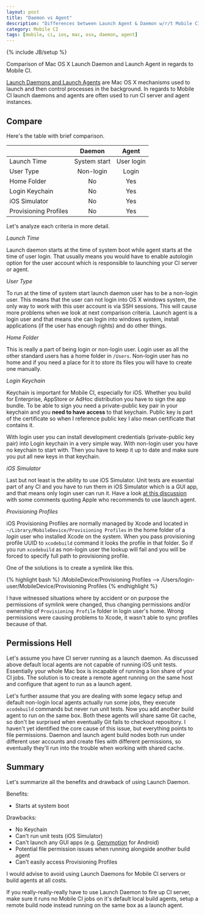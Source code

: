 ```yaml
---
layout: post
title: "Daemon vs Agent"
description: "Differences between Launch Agent & Daemon w/r/t Mobile CI"
category: Mobile CI
tags: [mobile, ci, ios, mac, osx, daemon, agent]
---
```

{% include JB/setup %}

Comparison of Mac OS X Launch Daemon and Launch Agent in regards to Mobile CI.

<!--more-->

[Launch Daemons and Launch Agents](https://developer.apple.com/library/mac/documentation/MacOSX/Conceptual/BPSystemStartup/Chapters/CreatingLaunchdJobs.html) are Mac OS X mechanisms used to launch and then control processes in the background. In regards to Mobile CI launch daemons and agents are often used to run CI server and agent instances.

## Compare

Here's the table with brief comparison.

|  | Daemon | Agent |
|---|:---:|:---:|
| Launch Time | System start | User login |
| User Type | Non-login | Login |
| Home Folder | No | Yes |
| Login Keychain | No | Yes |
| iOS Simulator | No | Yes |
| Provisioning Profiles | No | Yes |

Let's analyze each criteria in more detail.

_Launch Time_

Launch daemon starts at the time of system boot while agent starts at the time of user login. That usually means you would have to enable autologin option for the user account which is responsible to launching your CI server or agent.

_User Type_

To run at the time of system start launch daemon user has to be a non-login user. This means that the user can not login into OS X windows system, the only way to work with this user account is via SSH sessions. This will cause more problems when we look at next comparison criteria. Launch agent is a login user and that means she can login into windows system, install applications (if the user has enough rights) and do other things.

_Home Folder_

This is really a part of being login or non-login user. Login user as all the other standard users has a home folder in `/Users`. Non-login user has no home and if you need a place for it to store its files you will have to create one manually.

_Login Keychain_

Keychain is important for Mobile CI, especially for iOS. Whether you build for Enterprise, AppStore or AdHoc distribution you have to sign the app bundle. To be able to sign you need a private-public key pair in your keychain and you **need to have access** to that keychain. Public key is part of the certificate so when I reference public key I also mean certificate that contains it.

With login user you can install development credentials (private-public key pair) into Login keychain in a very simple way. With non-login user you have no keychain to start with. Then you have to keep it up to date and make sure you put all new keys in that keychain.

_iOS Simulator_

Last but not least is the ability to use iOS Simulator. Unit tests are essential part of any CI and you have to run them in iOS Simulator which is a GUI app, and that means only login user can run it. Have a look [at this discussion](http://stackoverflow.com/questions/25380365/timeout-when-running-xcodebuild-tests-under-xcode-6-via-ssh) with some comments quoting Apple who recommends to use launch agent.

_Provisioning Profiles_

iOS Provisioning Profiles are normally managed by Xcode and located in `~/Library/MobileDevice/Provisioning Profiles` in the home folder of a _login_ user who installed Xcode on the system. When you pass provisioning profile UUID to `xcodebuild` command it looks the profile in that folder. So if you run `xcodebuild` as non-login user the lookup will fail and you will be forced to specify full path to provisioning profile.

One of the solutions is to create a symlink like this.

{% highlight bash %}
<non-login-user-home>/MobileDevice/Provisioning Profiles --> /Users/login-user/MobileDevice/Provisioning Profiles
{% endhighlight %}

I have witnessed situations where by accident or on purpose the permissions of symlink were changed, thus changing permissions and/or ownership of `Provisioning Profile` folder in login user's home. Wrong permissions were causing problems to Xcode, it wasn't able to sync profiles because of that.

## Permissions Hell

Let's assume you have CI server running as a launch daemon. As discussed above default local agents are not capable of running iOS unit tests. Essentially your whole Mac box is incapable of running a lion share of your CI jobs. The solution is to create a remote agent running on the same host and configure that agent to run as a launch agent.

Let's further assume that you are dealing with some legacy setup and default non-login local agents actually run some jobs, they execute `xcodebuild` commands but never run unit tests. Now you add another build agent to run on the same box. Both these agents will share same Git cache, so don't be surprised when eventually Git fails to checkout repository. I haven't yet identified the core cause of this issue, but everything points to file permissions. Daemon and launch agent build nodes both run under different user accounts and create files with different permissions, so eventually they'll run into the trouble when working with shared cache.


## Summary

Let's summarize all the benefits and drawback of using Launch Daemon.

Benefits:

- Starts at system boot

Drawbacks:

- No Keychain
- Can't run unit tests (iOS Simulator)
- Can't launch any GUI apps (e.g. [Genymotion](https://www.genymotion.com/) for Android)
- Potential file permission issues when running alongside another build agent
- Can't easily access Provisioning Profiles

I would advise to avoid using Launch Daemons for Mobile CI servers or build agents at all costs.

If you really-really-really have to use Launch Daemon to fire up CI server, make sure it runs no Mobile CI jobs on it's default local build agents, setup a remote build node instead running on the same box as a launch agent.
